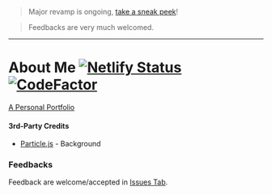 > Major revamp is ongoing, [take a sneak peek](https://github.com/jhdcruz/jhdcruz.github.io-v2)!

> Feedbacks are very much welcomed.

------

# About Me [![Netlify Status](https://api.netlify.com/api/v1/badges/6ed1b6c7-d083-4284-aed9-ef8f9b2df98e/deploy-status)](https://app.netlify.com/sites/jhdcruz/deploys) [![CodeFactor](https://www.codefactor.io/repository/github/jhdcruz/jhdcruz.github.io/badge)](https://www.codefactor.io/repository/github/jhdcruz/jhdcruz.github.io)

[A Personal Portfolio](https://jhdcruz.github.io/)

#### 3rd-Party Credits
 - [Particle.js](https://github.com/VincentGarreau/particles.js/blob/master/LICENSE.md) - Background

### Feedbacks
Feedback are welcome/accepted in [Issues Tab](https://github.com/jhdcruz/jhdcruz.github.io/issues).
